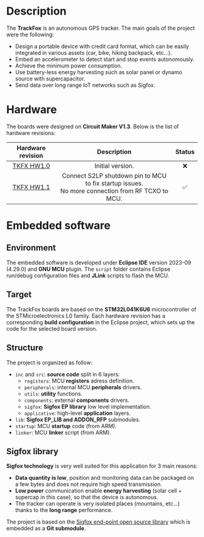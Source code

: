 # Description

The **TrackFox** is an autonomous GPS tracker. The main goals of the project were the following:

* Design a portable device with credit card format, which can be easily integrated in various assets (car, bike, hiking backpack, etc...).
* Embed an accelerometer to detect start and stop events autonomously.
* Achieve the minimum power consumption.
* Use battery-less energy harvesting such as solar panel or dynamo source with supercapacitor.
* Send data over long range IoT networks such as Sigfox.

# Hardware

The boards were designed on **Circuit Maker V1.3**. Below is the list of hardware revisions:

| Hardware revision | Description | Status |
|:---:|:---:|:---:|
| [TKFX HW1.0](https://365.altium.com/files/CB5EF2D6-C92D-11EB-A2F6-0A0ABF5AFC1B) | Initial version. | :x: |
| [TKFX HW1.1](https://365.altium.com/files/C69B8131-C92D-11EB-A2F6-0A0ABF5AFC1B) | Connect S2LP shutdown pin to MCU to fix startup issues.<br>No more connection from RF TCXO to MCU. | :white_check_mark: |

# Embedded software

## Environment

The embedded software is developed under **Eclipse IDE** version 2023-09 (4.29.0) and **GNU MCU** plugin. The `script` folder contains Eclipse run/debug configuration files and **JLink** scripts to flash the MCU.

## Target

The TrackFox boards are based on the **STM32L041K6U6** microcontroller of the STMicroelectronics L0 family. Each hardware revision has a corresponding **build configuration** in the Eclipse project, which sets up the code for the selected board version.

## Structure

The project is organized as follow:

* `inc` and `src`: **source code** split in 6 layers:
    * `registers`: MCU **registers** adress definition.
    * `peripherals`: internal MCU **peripherals** drivers.
    * `utils`: **utility** functions.
    * `components`: external **components** drivers.
    * `sigfox`: **Sigfox EP library** low level implementation.
    * `applicative`: high-level **application** layers.
* `lib`: **Sigfox EP_LIB and ADDON_RFP** submodules.
* `startup`: MCU **startup** code (from ARM).
* `linker`: MCU **linker** script (from ARM).

## Sigfox library

**Sigfox technology** is very well suited for this application for 3 main reasons:

* **Data quantity is low**, position and monitoring data can be packaged on a few bytes and does not require high speed transmission.
* **Low power** communication enable **energy harvesting** (solar cell + supercap in this case), so that the device is autonomous.
* The tracker can operate is very isolated places (mountains, etc...) thanks to the **long range** performance.

The project is based on the [Sigfox end-point open source library](https://github.com/sigfox-tech-radio/sigfox-ep-lib) which is embedded as a **Git submodule**.
